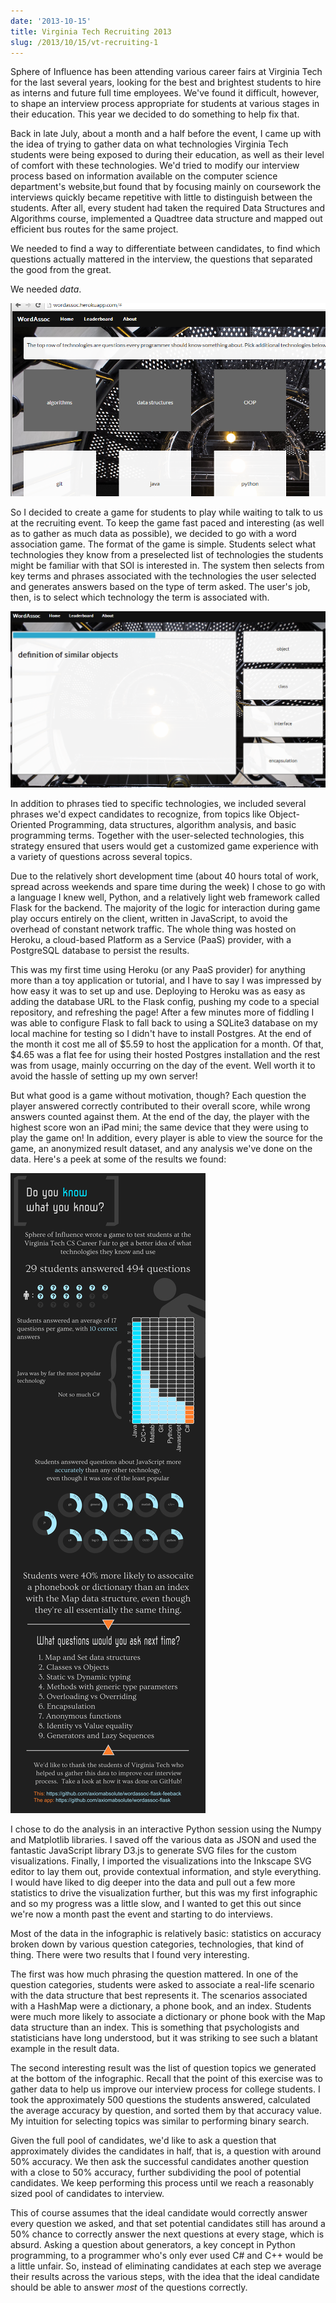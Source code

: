 ```yaml
---
date: '2013-10-15'
title: Virginia Tech Recruiting 2013
slug: /2013/10/15/vt-recruiting-1
---
```



<!-- excerpt-begin -->
Sphere of Influence has been attending various career fairs at Virginia Tech for the last several years, looking for the best and brightest students to hire as interns and future full time employees.  We've found it difficult, however, to shape an interview process appropriate for students at various stages in their education.  This year we decided to do something to help fix that.
<!-- excerpt-end -->

Back in late July, about a month and a half before the event, I came up with the idea of trying to gather data on what technologies Virginia Tech students were being exposed to during their education, as well as their level of comfort with these technologies.  We'd tried to modify our interview process based on information available on the computer science department's website,but found that by focusing mainly on coursework the interviews quickly became repetitive with little to distinguish between the students.  After all, every student had taken the required Data Structures and Algorithms course, implemented a Quadtree data structure and mapped out efficient bus routes for the same project.

We needed to find a way to differentiate between candidates, to find which questions actually mattered in the interview, the questions that separated the good from the great.

We needed _data_.

![WordAssoc](/images/wordassoc.PNG)

So I decided to create a game <!-- Link to game --> for students to play while waiting to talk to us at the recruiting event.  To keep the game fast paced and interesting (as well as to gather as much data as possible), we decided to go with a word association game.  The format of the game is simple.  Students select what technologies they know from a preselected list of technologies the students might be familiar with that SOI is interested in.  The system then selects from key terms and phrases associated with the technologies the user selected and generates answers based on the type of term asked.  The user's job, then, is to select which technology the term is associated with.

![WordAssoc Question](/images/wordassoc-question-sample.PNG)

In addition to phrases tied to specific technologies, we included several phrases we'd expect candidates to recognize, from topics like Object-Oriented Programming, data structures, algorithm analysis, and basic programming terms.  Together with the user-selected technologies, this strategy ensured that users would get a customized game experience with a variety of questions across several topics.

Due to the relatively short development time (about 40 hours total of work, spread across weekends and spare time during the week) I chose to go with a language I knew well, Python, and a relatively light web framework called Flask for the backend.  The majority of the logic for interaction during game play occurs entirely on the client, written in JavaScript, to avoid the overhead of constant network traffic.  The whole thing was hosted on Heroku, a cloud-based Platform as a Service (PaaS) provider, with a PostgreSQL database to persist the results.

This was my first time using Heroku (or any PaaS provider) for anything more than a toy application or tutorial, and I have to say I was impressed by how easy it was to set up and use.  Deploying to Heroku was as easy as adding the database URL to the Flask config, pushing my code to a special repository, and refreshing the page!  After a few minutes more of fiddling I was able to configure Flask to fall back to using a SQLite3 database on my local machine for testing so I didn't have to install Postgres.  At the end of the month it cost me all of $5.59 to host the application for a month.  Of that, $4.65 was a flat fee for using their hosted Postgres installation and the rest was from usage, mainly occurring on the day of the event.  Well worth it to avoid the hassle of setting up my own server!

But what good is a game without motivation, though?  Each question the player answered correctly contributed to their overall score, while wrong answers counted against them.  At the end of the day, the player with the highest score won an iPad mini; the same device that they were using to play the game on!  In addition, every player is able to view the source for the game, an anonymized result dataset, and any analysis we've done on the data.  Here's a peek at some of the results we found:

![Infographic](/images/VTFeedbackInfographic.png)

I chose to do the analysis in an interactive Python session using the Numpy and Matplotlib libraries.  I saved off the various data as JSON and used the fantastic JavaScript library D3.js to generate SVG files for the custom visualizations.  Finally, I imported the visualizations into the Inkscape SVG editor to lay them out, provide contextual information, and style everything.  I would have liked to dig deeper into the data and pull out a few more statistics to drive the visualization further, but this was my first infographic and so my progress was a little slow, and I wanted to get this out since we're now a month past the event and starting to do interviews.

Most of the data in the infographic is relatively basic: statistics on accuracy broken down by various question categories, technologies, that kind of thing.  There were two results that I found very interesting.

The first was how much phrasing the question mattered.  In one of the question categories, students were asked to associate a real-life scenario with the data structure that best represents it.  The scenarios associated with a HashMap were a dictionary, a phone book, and an index.  Students were much more likely to associate a dictionary or phone book with the Map data structure than an index.  This is something that psychologists and statisticians have long understood, but it was striking to see such a blatant example in the result data.

The second interesting result was the list of question topics we generated at the bottom of the infographic.  Recall that the point of this exercise was to gather data to help us improve our interview process for college students.  I took the approximately 500 questions the students answered, calculated the average accuracy by question, and sorted them by that accuracy value.  My intuition for selecting topics was similar to performing binary search.

Given the full pool of candidates, we'd like to ask a question that approximately divides the candidates in half, that is, a question with around 50% accuracy.  We then ask the successful candidates another question with a close to 50% accuracy, further subdividing the pool of potential candidates.  We keep performing this process until we reach a reasonably sized pool of candidates to interview.  

This of course assumes that the ideal candidate would correctly answer every question we asked, and that set potential candidates still has around a 50% chance to correctly answer the next questions at every stage, which is absurd.  Asking a question about generators, a key concept in Python programming, to a programmer who's only ever used C# and C++ would be a little unfair.  So, instead of eliminating candidates at each step we average their results across the various steps, with the idea that the ideal candidate should be able to answer _most_ of the questions correctly.